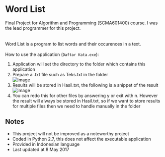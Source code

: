 # Word List
Final Project for Algorithm and Programming (SCMA601400) course. I was the lead programmer for this project.
<br><br><br>
Word List is a program to list words and their occurences in a text.
<br><br>
How to use the application (`Daftar Kata.exe`):
1. Application will set the directory to the folder which contains this application
2. Prepare a .txt file such as Teks.txt in the folder <br>
![image](https://github.com/abyoso-hapsoro/past-works/assets/51505905/46266028-d147-4c0c-a2ad-542df39d4faa)
3. Results will be stored in Hasil.txt, the following is a snippet of the result <br>
![image](https://github.com/abyoso-hapsoro/past-works/assets/51505905/bfbf5fad-927c-4ab2-ac9a-d045a25daafb)
4. You can redo this for other files by answering y or exit with n. However the result will always be stored in Hasil.txt, so if we want to store results for multiple files then we need to handle manually in the folder

## Notes
- This project will not be improved as a noteworthy project
- Coded in Python 2.7, this does not affect the executable application
- Provided in Indonesian language
- Last updated at 8 May 2017
